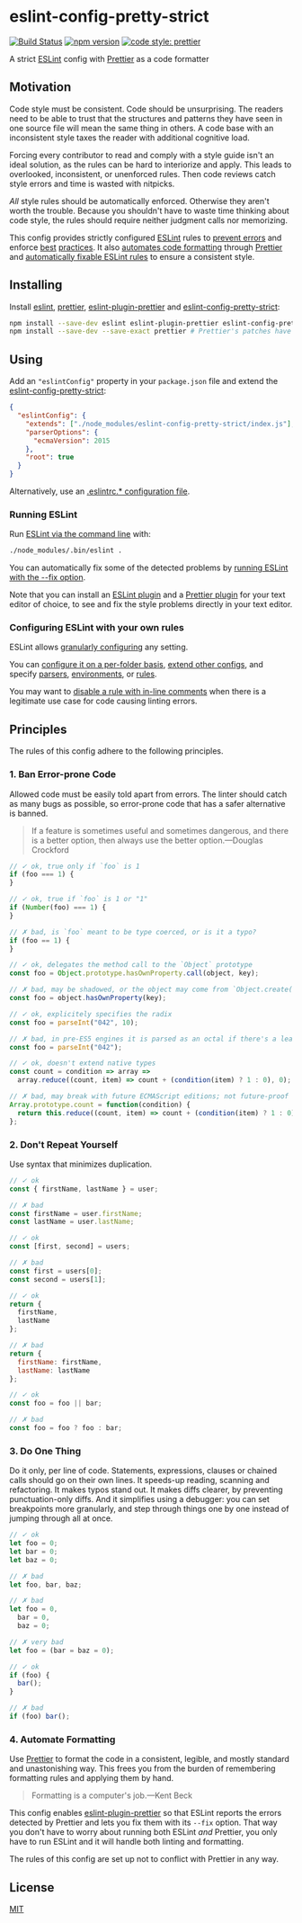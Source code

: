 # eslint-config-pretty-strict

[![Build Status](https://travis-ci.org/rtomrud/eslint-config-pretty-strict.svg?branch=master)](https://travis-ci.org/rtomrud/eslint-config-pretty-strict)
[![npm version](https://img.shields.io/npm/v/eslint-config-pretty-strict.svg?style=flat-square)](https://www.npmjs.com/package/eslint-config-pretty-strict)
[![code style: prettier](https://img.shields.io/badge/code_style-prettier-ff69b4.svg?style=flat-square)](https://github.com/prettier/prettier)

A strict [ESLint](https://eslint.org) config with [Prettier](https://prettier.io/) as a code formatter

## Motivation

Code style must be consistent. Code should be unsurprising. The readers need to be able to trust that the structures and patterns they have seen in one source file will mean the same thing in others. A code base with an inconsistent style taxes the reader with additional cognitive load.

Forcing every contributor to read and comply with a style guide isn't an ideal solution, as the rules can be hard to interiorize and apply. This leads to overlooked, inconsistent, or unenforced rules. Then code reviews catch style errors and time is wasted with nitpicks.

_All_ style rules should be automatically enforced. Otherwise they aren't worth the trouble. Because you shouldn't have to waste time thinking about code style, the rules should require neither judgment calls nor memorizing.

This config provides strictly configured [ESLint](https://eslint.org/docs/about/) rules to [prevent errors](#1-ban-error-prone-code) and enforce [best](#2-dont-repeat-yourself) [practices](#3-do-one-thing). It also [automates code formatting](#4-automate-formatting) through [Prettier](https://prettier.io/docs/en/index.html) and [automatically fixable ESLint rules](https://eslint.org/docs/user-guide/command-line-interface#--fix) to ensure a consistent style.

## Installing

Install [eslint](https://github.com/eslint/eslint), [prettier](https://github.com/prettier/prettier), [eslint-plugin-prettier](https://github.com/prettier/eslint-plugin-prettier) and [eslint-config-pretty-strict](./README.md):

```bash
npm install --save-dev eslint eslint-plugin-prettier eslint-config-pretty-strict
npm install --save-dev --save-exact prettier # Prettier's patches have breaking changes
```

## Using

Add an `"eslintConfig"` property in your `package.json` file and extend the [eslint-config-pretty-strict](./index.js):

```json
{
  "eslintConfig": {
    "extends": ["./node_modules/eslint-config-pretty-strict/index.js"],
    "parserOptions": {
      "ecmaVersion": 2015
    },
    "root": true
  }
}
```

Alternatively, use an [.eslintrc.\* configuration file](https://eslint.org/docs/user-guide/configuring#using-configuration-files).

### Running ESLint

Run [ESLint via the command line](https://eslint.org/docs/user-guide/command-line-interface) with:

```bash
./node_modules/.bin/eslint .
```

You can automatically fix some of the detected problems by [running ESLint with the --fix option](https://eslint.org/docs/user-guide/command-line-interface#options).

Note that you can install an [ESLint plugin](https://eslint.org/docs/user-guide/integrations#editors) and a [Prettier plugin](https://prettier.io/docs/en/editors.html) for your text editor of choice, to see and fix the style problems directly in your text editor.

### Configuring ESLint with your own rules

ESLint allows [granularly configuring](https://eslint.org/docs/user-guide/configuring) any setting.

You can [configure it on a per-folder basis](https://eslint.org/docs/user-guide/configuring#configuration-cascading-and-hierarchy), [extend other configs](https://eslint.org/docs/user-guide/configuring#extending-configuration-files), and specify [parsers](https://eslint.org/docs/user-guide/configuring#specifying-parser-options), [environments](https://eslint.org/docs/user-guide/configuring#specifying-environments), or [rules](https://eslint.org/docs/user-guide/configuring#configuring-rules).

You may want to [disable a rule with in-line comments](https://eslint.org/docs/user-guide/configuring#disabling-rules-with-inline-comments) when there is a legitimate use case for code causing linting errors.

## Principles

The rules of this config adhere to the following principles.

### 1. Ban Error-prone Code

Allowed code must be easily told apart from errors. The linter should catch as many bugs as possible, so error-prone code that has a safer alternative is banned.

> If a feature is sometimes useful and sometimes dangerous, and there is a better option, then always use the better option.—Douglas Crockford

```js
// ✓ ok, true only if `foo` is 1
if (foo === 1) {
}

// ✓ ok, true if `foo` is 1 or "1"
if (Number(foo) === 1) {
}

// ✗ bad, is `foo` meant to be type coerced, or is it a typo?
if (foo == 1) {
}
```

```js
// ✓ ok, delegates the method call to the `Object` prototype
const foo = Object.prototype.hasOwnProperty.call(object, key);

// ✗ bad, may be shadowed, or the object may come from `Object.create(null)`
const foo = object.hasOwnProperty(key);
```

```js
// ✓ ok, explicitely specifies the radix
const foo = parseInt("042", 10);

// ✗ bad, in pre-ES5 engines it is parsed as an octal if there's a leading 0
const foo = parseInt("042");
```

```js
// ✓ ok, doesn't extend native types
const count = condition => array =>
  array.reduce((count, item) => count + (condition(item) ? 1 : 0), 0);

// ✗ bad, may break with future ECMAScript editions; not future-proof
Array.prototype.count = function(condition) {
  return this.reduce((count, item) => count + (condition(item) ? 1 : 0), 0);
};
```

### 2. Don't Repeat Yourself

Use syntax that minimizes duplication.

```js
// ✓ ok
const { firstName, lastName } = user;

// ✗ bad
const firstName = user.firstName;
const lastName = user.lastName;
```

```js
// ✓ ok
const [first, second] = users;

// ✗ bad
const first = users[0];
const second = users[1];
```

```js
// ✓ ok
return {
  firstName,
  lastName
};

// ✗ bad
return {
  firstName: firstName,
  lastName: lastName
};
```

```js
// ✓ ok
const foo = foo || bar;

// ✗ bad
const foo = foo ? foo : bar;
```

### 3. Do One Thing

Do it only, per line of code. Statements, expressions, clauses or chained calls should go on their own lines. It speeds-up reading, scanning and refactoring. It makes typos stand out. It makes diffs clearer, by preventing punctuation-only diffs. And it simplifies using a debugger: you can set breakpoints more granularly, and step through things one by one instead of jumping through all at once.

```js
// ✓ ok
let foo = 0;
let bar = 0;
let baz = 0;

// ✗ bad
let foo, bar, baz;

// ✗ bad
let foo = 0,
  bar = 0,
  baz = 0;

// ✗ very bad
let foo = (bar = baz = 0);
```

```js
// ✓ ok
if (foo) {
  bar();
}

// ✗ bad
if (foo) bar();
```

### 4. Automate Formatting

Use [Prettier](https://prettier.io/) to format the code in a consistent, legible, and mostly standard and unastonishing way. This frees you from the burden of remembering formatting rules and applying them by hand.

> Formatting is a computer's job.—Kent Beck

This config enables [eslint-plugin-prettier](https://github.com/prettier/eslint-plugin-prettier) so that ESLint reports the errors detected by Prettier and lets you fix them with its `--fix` option. That way you don't have to worry about running both ESLint _and_ Prettier, you only have to run ESLint and it will handle both linting and formatting.

The rules of this config are set up not to conflict with Prettier in any way.

## License

[MIT](./LICENSE)
